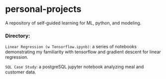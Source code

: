# personal-projects
A repository of self-guided learning for ML, python, and modeling.

### Directory:

`Linear Regression (w Tensorflow.ipynb)`: a series of notebooks demonstrating my familiarity with tensorflow and gradient descent for linear regression.

`SQL Case Study`: a postgreSQL jupyter notebook analyzing meal and customer data.
